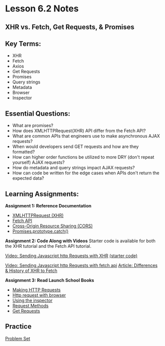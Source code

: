 # Lesson 6.2 Notes

## XHR vs. Fetch, Get Requests, & Promises

## Key Terms:

- XHR
- Fetch
- Axios
- Get Requests
- Promises
- Query strings
- Metadata
- Browser
- Inspector

## Essential Questions:

- What are promises?
- How does XMLHTTPRequest(XHR) API differ from the Fetch API?
- What are common APIs that engineers use to make asynchronous AJAX requests?
- When would developers send GET requests and how are they formatted?
- How can higher order functions be utilized to more DRY (don't repeat yourself) AJAX requests?
- How do metadata and query strings impact AJAX requests?
- How can code be written for the edge cases when APIs don't return the expected data?

## Learning Assignments:

**Assignment 1: Reference Documentation**

- [XMLHTTPRequest (XHR)](https://developer.mozilla.org/en-US/docs/Web/API/XMLHttpRequest)
- [Fetch API](https://developer.mozilla.org/en-US/docs/Web/API/Fetch_API)
- [Cross-Origin Resource Sharing (CORS)](https://developer.mozilla.org/en-US/docs/Web/HTTP/CORS)
- [Promises.prototype.catch()](https://developer.mozilla.org/en-US/docs/Web/JavaScript/Reference/Global_Objects/Promise/catch)

**Assignment 2: Code Along with Videos**
Starter code is available for both the XHR tutorial and the Fetch API tutorial.

[Video: Sending Javascript http Requests with XHR](https://www.youtube.com/watch?v=4K33w-0-p2c)
[(starter code)](https://github.com/academind/xhr-fetch-axios-intro/tree/starting-setup)

[Video: Sending Javascript http Requests with fetch api](https://www.youtube.com/watch?v=23hrM4saaMk)
[Article: Differences & History of XHR to Fetch](https://developers.google.com/web/updates/2015/03/introduction-to-fetch)

**Assignment 3: Read Launch School Books**

- [Making HTTP Requests](https://launchschool.com/books/http/read/making_requests)
- [Http request with browser](https://launchschool.com/books/http/read/making_requests#httprequestwithabrowser)
- [Using the inspector](https://launchschool.com/books/http/read/making_requests#usingtheinspector)
- [Request Methods](https://launchschool.com/books/http/read/making_requests#requestmethods)
- [Get Requests](https://launchschool.com/books/http/read/making_requests#get)

## Practice

[Problem Set](/lesson-2/practice/exercise.md)
